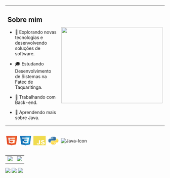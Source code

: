 
<table style="border: none;">
  <tr style="border: none;">
    <td style="border: none;">
      
## Sobre mim <br>
- 🤔 Explorando novas tecnologias e desenvolvendo soluções de software.<br>
- 🎓 Estudando Desenvolvimento de Sistemas na Fatec de Taquaritinga.<br>
- 💼 Trabalhando com Back-end.<br>
- 🌱 Aprendendo mais sobre Java.<br>
      
    </td>
    <td style="border: none;">
      <img src="https://github.com/vitormapeli/vitormapeli/assets/105941606/4d1e5496-e87c-48ff-b295-420cf3121e5c" height="240" width="320">
    </td>
  </tr>
</table>




<div style="display: inline_block"><br>
<img align="center" alt="HTML-Icon" height="30" width="40" src="https://raw.githubusercontent.com/devicons/devicon/master/icons/html5/html5-original.svg">
<img align="center" alt="CSS-Icon" height="30" width="40" src="https://raw.githubusercontent.com/devicons/devicon/master/icons/css3/css3-original.svg">
<img align="center" alt="Js-Icon" height="30" width="40" src="https://raw.githubusercontent.com/devicons/devicon/master/icons/javascript/javascript-plain.svg">
<img align="center" alt="Pytohn-Icon" height="30" width="40" src="https://raw.githubusercontent.com/devicons/devicon/master/icons/python/python-original.svg">
<img align="center" alt="Java-Icon" height="30" width="40" src="https://github.com/vitormapeli/vitormapeli/assets/105941606/820d071c-51b7-4ddf-a216-cd7eedb36745">
</div><br>

<table>
  <tr style="border: none;">
    <td style="border: none;"><img src="https://github-readme-stats.vercel.app/api?username=vitormapeli&theme=midnight-purple&show_icons=true&hide_border=true&count_private=true"></td>
    <td style="border: none;"><img src="https://github-readme-streak-stats.herokuapp.com/?user=vitormapeli&theme=midnight-purple&hide_border=true"></td>
  </tr>
</table>



<div> 
  <a href="https://www.instagram.com/vitor_mapeli/" target="_blank"><img src="https://img.shields.io/badge/-Instagram-%23E4405F?style=for-the-badge&logo=instagram&logoColor=white" target="_blank"></a>
  <a href = "mailto:vitormapeli@gmail.com"><img src="https://img.shields.io/badge/-Gmail-%23333?style=for-the-badge&logo=gmail&logoColor=white" target="_blank"></a>
  <a href="https://www.linkedin.com/in/vitor-mapeli-263b3527a/" target="_blank"><img src="https://img.shields.io/badge/-LinkedIn-%230077B5?style=for-the-badge&logo=linkedin&logoColor=white" target="_blank"></a> 
</div>


